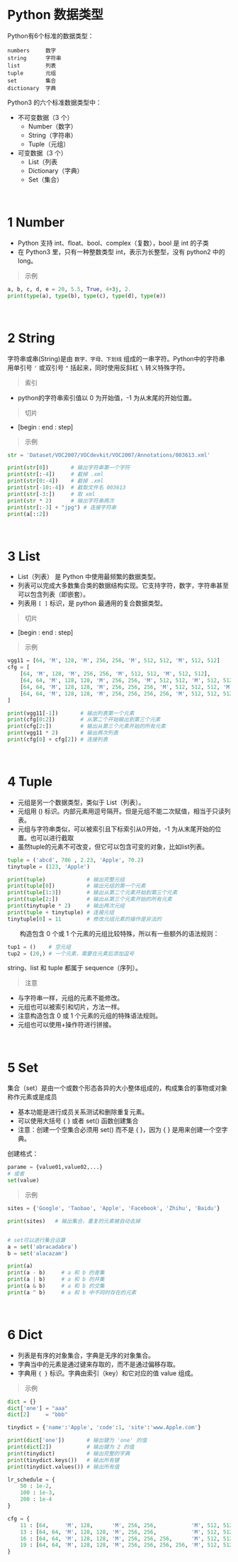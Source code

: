 
&emsp;
# Python 数据类型

Python有6个标准的数据类型：
```
numbers     数字
string      字符串
list        列表
tuple       元组
set         集合
dictionary  字典
```
Python3 的六个标准数据类型中：
- 不可变数据（3 个）
    - Number（数字）
    - String（字符串）
    - Tuple（元组）
- 可变数据（3 个）
    - List（列表
    - Dictionary（字典）
    - Set（集合）


&emsp;
# 1 Number
- Python 支持 int、float、bool、complex（复数），bool 是 int 的子类
- 在 Python3 里，只有一种整数类型 int，表示为长整型，没有 python2 中的 long。

>示例
```python
a, b, c, d, e = 20, 5.5, True, 4+3j, 2.
print(type(a), type(b), type(c), type(d), type(e))
```


&emsp;
# 2 String
字符串或串(String)是由 `数字、字母、下划线` 组成的一串字符。Python中的字符串用单引号 `'` 或双引号 `"` 括起来，同时使用反斜杠 `\` 转义特殊字符。

>索引
- python的字符串索引值以 0 为开始值，-1 为从末尾的开始位置。


>切片

- [begin : end : step]
>示例
```python
str = 'Dataset/VOC2007/VOCdevkit/VOC2007/Annotations/003613.xml'

print(str[0])       # 输出字符串第一个字符
print(str[:-4])     # 截掉 .xml
print(str[0:-4])    # 截掉 .xml
print(str[-10:-4])  # 截取文件名 003613
print(str[-3:])     # 取 xml
print(str * 2)      # 输出字符串两次
print(str[:-3] + "jpg") # 连接字符串
print(a[::2])
```

&emsp;
# 3 List
- List（列表） 是 Python 中使用最频繁的数据类型。
- 列表可以完成大多数集合类的数据结构实现。它支持字符，数字，字符串甚至可以包含列表（即嵌套）。
- 列表用 `[ ]` 标识，是 python 最通用的复合数据类型。

>切片
- [begin : end : step]

>示例
```python
vgg11 = [64, 'M', 128, 'M', 256, 256, 'M', 512, 512, 'M', 512, 512]
cfg = [
    [64, 'M', 128, 'M', 256, 256, 'M', 512, 512, 'M', 512, 512],
    [64, 64, 'M', 128, 128, 'M', 256, 256, 'M', 512, 512, 'M', 512, 512],
    [64, 64, 'M', 128, 128, 'M', 256, 256, 256, 'M', 512, 512, 512, 'M', 512, 512, 512],
    [64, 64, 'M', 128, 128, 'M', 256, 256, 256, 256, 'M', 512, 512, 512, 512, 'M', 512, 512, 512, 512]
]

print(vgg11[-1])       # 输出列表第一个元素
print(cfg[0:2])        # 从第二个开始输出到第三个元素
print(cfg[2:])         # 输出从第三个元素开始的所有元素
print(vgg11 * 2)       # 输出两次列表
print(cfg[0] + cfg[2]) # 连接列表
```

&emsp;
# 4 Tuple
- 元组是另一个数据类型，类似于 List（列表）。
- 元组用 () 标识。内部元素用逗号隔开。但是元组不能二次赋值，相当于只读列表。
- 元组与字符串类似，可以被索引且下标索引从0开始，-1 为从末尾开始的位置。也可以进行截取
- 虽然tuple的元素不可改变，但它可以包含可变的对象，比如list列表。

```python
tuple = ('abcd', 786 , 2.23, 'Apple', 70.2)
tinytuple = (123, 'Apple')

print(tuple)             # 输出完整元组
print(tuple[0])          # 输出元组的第一个元素
print(tuple[1:3])        # 输出从第二个元素开始到第三个元素
print(tuple[2:])         # 输出从第三个元素开始的所有元素
print(tinytuple * 2)     # 输出两次元组
print(tuple + tinytuple) # 连接元组
tinytuple[0] = 11        # 修改元组元素的操作是非法的
```

&emsp;&emsp;构造包含 0 个或 1 个元素的元组比较特殊，所以有一些额外的语法规则：
```python
tup1 = ()    # 空元组
tup2 = (20,) # 一个元素，需要在元素后添加逗号
```
string、list 和 tuple 都属于 sequence（序列）。

>注意
- 与字符串一样，元组的元素不能修改。
- 元组也可以被索引和切片，方法一样。
- 注意构造包含 0 或 1 个元素的元组的特殊语法规则。
- 元组也可以使用+操作符进行拼接。



&emsp;
# 5 Set
集合（set）是由一个或数个形态各异的大小整体组成的，构成集合的事物或对象称作元素或是成员

- 基本功能是进行成员关系测试和删除重复元素。
- 可以使用大括号 { } 或者 set() 函数创建集合
- 注意：创建一个空集合必须用 set() 而不是 { }，因为 { } 是用来创建一个空字典。

创建格式：
```python
parame = {value01,value02,...}
# 或者
set(value)
```

>示例
```python
sites = {'Google', 'Taobao', 'Apple', 'Facebook', 'Zhihu', 'Baidu'}

print(sites)   # 输出集合，重复的元素被自动去掉


# set可以进行集合运算
a = set('abracadabra')
b = set('alacazam')

print(a)
print(a - b)     # a 和 b 的差集
print(a | b)     # a 和 b 的并集
print(a & b)     # a 和 b 的交集
print(a ^ b)     # a 和 b 中不同时存在的元素
```



&emsp;
# 6 Dict
- 列表是有序的对象集合，字典是无序的对象集合。
- 字典当中的元素是通过键来存取的，而不是通过偏移存取。
- 字典用 `{ }` 标识。字典由索引（key）和它对应的值 value 组成。


>示例
```python
dict = {}
dict['one'] = "aaa"
dict[2]     = "bbb"

tinydict = {'name':'Apple', 'code':1, 'site':'www.Apple.com'}

print(dict['one'])       # 输出键为 'one' 的值
print(dict[2])           # 输出键为 2 的值
print(tinydict)          # 输出完整的字典
print(tinydict.keys())   # 输出所有键
print(tinydict.values()) # 输出所有值

lr_schedule = {
    50 : 1e-2,
    100 : 1e-3,
    200 : 1e-4
}

cfg = {
    11 : [64,     'M', 128,      'M', 256, 256,           'M', 512, 512,           'M', 512, 512          ],
    13 : [64, 64, 'M', 128, 128, 'M', 256, 256,           'M', 512, 512,           'M', 512, 512          ],
    16 : [64, 64, 'M', 128, 128, 'M', 256, 256, 256,      'M', 512, 512, 512,      'M', 512, 512, 512     ],
    19 : [64, 64, 'M', 128, 128, 'M', 256, 256, 256, 256, 'M', 512, 512, 512, 512, 'M', 512, 512, 512, 512],
}
```
